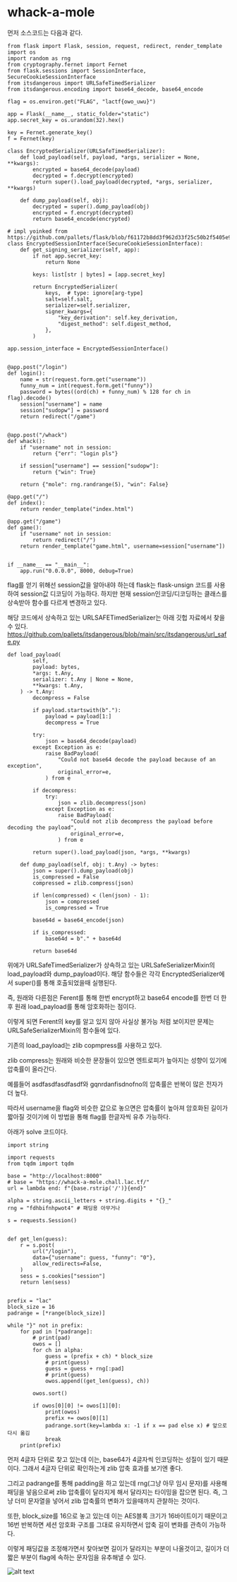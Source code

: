 # whack-a-mole

먼저 소스코드는 다음과 같다.

```
from flask import Flask, session, request, redirect, render_template
import os
import random as rng
from cryptography.fernet import Fernet
from flask.sessions import SessionInterface, SecureCookieSessionInterface
from itsdangerous import URLSafeTimedSerializer
from itsdangerous.encoding import base64_decode, base64_encode

flag = os.environ.get("FLAG", "lactf{owo_uwu}")

app = Flask(__name__, static_folder="static")
app.secret_key = os.urandom(32).hex()

key = Fernet.generate_key()
f = Fernet(key)

class EncryptedSerializer(URLSafeTimedSerializer):
    def load_payload(self, payload, *args, serializer = None, **kwargs):
        encrypted = base64_decode(payload)
        decrypted = f.decrypt(encrypted)
        return super().load_payload(decrypted, *args, serializer, **kwargs)

    def dump_payload(self, obj):
        decrypted = super().dump_payload(obj)
        encrypted = f.encrypt(decrypted)
        return base64_encode(encrypted)

# impl yoinked from https://github.com/pallets/flask/blob/f61172b8dd3f962d33f25c50b2f5405e90ceffa5/src/flask/sessions.py#L317
class EncryptedSessionInterface(SecureCookieSessionInterface):
    def get_signing_serializer(self, app):
        if not app.secret_key:
            return None

        keys: list[str | bytes] = [app.secret_key]

        return EncryptedSerializer(
            keys,  # type: ignore[arg-type]
            salt=self.salt,
            serializer=self.serializer,
            signer_kwargs={
                "key_derivation": self.key_derivation,
                "digest_method": self.digest_method,
            },
        )

app.session_interface = EncryptedSessionInterface()


@app.post("/login")
def login():
    name = str(request.form.get("username"))
    funny_num = int(request.form.get("funny"))
    password = bytes((ord(ch) + funny_num) % 128 for ch in flag).decode()
    session["username"] = name
    session["sudopw"] = password
    return redirect("/game")


@app.post("/whack")
def whack():
    if "username" not in session:
        return {"err": "login pls"}

    if session["username"] == session["sudopw"]:
        return {"win": True}

    return {"mole": rng.randrange(5), "win": False}

@app.get("/")
def index():
    return render_template("index.html")

@app.get("/game")
def game():
    if "username" not in session:
        return redirect("/")
    return render_template("game.html", username=session["username"])


if __name__ == "__main__":
    app.run("0.0.0.0", 8000, debug=True)
```

flag를 얻기 위해선 session값을 알아내야 하는데
flask는 flask-unsign 코드를 사용하여 session값 디코딩이 가능하다.
하지만 현재 session인코딩/디코딩하는 클래스를 상속받아 함수를 다르게 변경하고 있다.

해당 코드에서 상속하고 있는 URLSAFETimedSerializer는 아래 깃헙 자료에서 찾을 수 있다.
https://github.com/pallets/itsdangerous/blob/main/src/itsdangerous/url_safe.py

```
def load_payload(
        self,
        payload: bytes,
        *args: t.Any,
        serializer: t.Any | None = None,
        **kwargs: t.Any,
    ) -> t.Any:
        decompress = False

        if payload.startswith(b"."):
            payload = payload[1:]
            decompress = True

        try:
            json = base64_decode(payload)
        except Exception as e:
            raise BadPayload(
                "Could not base64 decode the payload because of an exception",
                original_error=e,
            ) from e

        if decompress:
            try:
                json = zlib.decompress(json)
            except Exception as e:
                raise BadPayload(
                    "Could not zlib decompress the payload before decoding the payload",
                    original_error=e,
                ) from e

        return super().load_payload(json, *args, **kwargs)

    def dump_payload(self, obj: t.Any) -> bytes:
        json = super().dump_payload(obj)
        is_compressed = False
        compressed = zlib.compress(json)

        if len(compressed) < (len(json) - 1):
            json = compressed
            is_compressed = True

        base64d = base64_encode(json)

        if is_compressed:
            base64d = b"." + base64d

        return base64d
```

위에가 URLSafeTimedSerializer가 상속하고 있는 URLSafeSerializerMixin의 load_payload와 dump_payload이다. 해당 함수들은 각각 EncryptedSerializer에서 super()를 통해 호출되었을때 실행된다.

즉, 원래와 다른점은 Ferent를 통해 한번 encrypt하고 base64 encode를 한번 더 한 후 원래 load_payload를 통해 암호화하는 점이다.

이렇게 되면 Ferent의 key를 알고 있지 않아 사실상 불가능 처럼 보이지만 문제는 URLSafeSerializerMixin의 함수들에 있다.

기존의 load_payload는 zlib copmpress를 사용하고 있다.

zlib compress는 원래와 비슷한 문장들이 있으면 엔트로피가 높아지는 성향이 있기에 압축률이 올라간다.

예를들어 asdfasdfasdfasdf와 gqnrdanfisdnofno의 압축률은 반복이 많은 전자가 더 높다.

따라서 username을 flag와 비슷한 값으로 놓으면은 압축률이 높아져 암호화된 길이가 짧아질 것이기에 이 방법을 통해 flag를 한글자씩 유추 가능하다.

아래가 solve 코드이다.

```
import string

import requests
from tqdm import tqdm

base = "http://localhost:8000"
# base = "https://whack-a-mole.chall.lac.tf/"
url = lambda end: f"{base.rstrip('/')}{end}"

alpha = string.ascii_letters + string.digits + "{}_"
rng = "fdhbifnhpwot4" # 패딩용 아무거나

s = requests.Session()


def get_len(guess):
    r = s.post(
        url("/login"),
        data={"username": guess, "funny": "0"},
        allow_redirects=False,
    )
    sess = s.cookies["session"]
    return len(sess)


prefix = "lac"
block_size = 16
padrange = [*range(block_size)]

while "}" not in prefix:
    for pad in [*padrange]:
        # print(pad)
        owos = []
        for ch in alpha:
            guess = (prefix + ch) * block_size
            # print(guess)
            guess = guess + rng[:pad]
            # print(guess)
            owos.append((get_len(guess), ch))

        owos.sort()

        if owos[0][0] != owos[1][0]:
            print(owos)
            prefix += owos[0][1]
            padrange.sort(key=lambda x: -1 if x == pad else x) # 앞으로 다시 옮김
            break
    print(prefix)

```

먼저 4글자 단위로 찾고 있는데 이는, base64가 4글자씩 인코딩하는 성질이 있기 때문이다.
그래서 4글자 단위로 확인하는게 zlib 압축 효과를 보기엔 좋다.

그리고 padrange를 통해 padding을 하고 있는데 rng(그냥 아무 임시 문자)를 사용해 패딩을 넣음으로써 zlib 압축률이 달라지게 해서 달라지는 타이밍을 잡으면 된다.
즉, 그냥 더미 문자열을 넣어서 zlib 압축률의 변화가 있을때까지 관찰하는 것이다.

또한, block_size를 16으로 놓고 있는데 이는 AES블록 크기가 16바이트이기 때문이고 16번 반복하면 세션 암호화 구조를 그대로 유지하면서 압축 길이 변화를 관측이 가능하다.

이렇게 패딩값을 조정해가면서 찾아보면 길이가 달라지는 부분이 나올것이고, 길이가 더 짧은 부분이 flag에 속하는 문자임을 유추해낼 수 있다.

![alt text](image.png)

